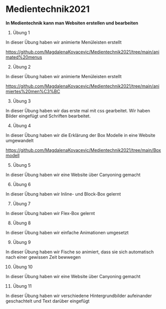# Medientechnik2021
**In Medientechnik kann man Websiten erstellen und bearbeiten**
1. Übung 1

In dieser Übung haben wir animierte Menüleisten erstellt

<https://github.com/MagdalenaKovacevic/Medientechnik2021/tree/main/animated%20menus>

2. Übung 2

In dieser Übung haben wir animierte Menüleisten erstellt

<https://github.com/MagdalenaKovacevic/Medientechnik2021/tree/main/animiertes%20men%C3%BC>

3. Übung 3

In dieser Übung haben wir das erste mal mit css gearbeitet. Wir haben Bilder eingefügt und Schriften bearbeitet.

4. Übung 4

In dieser Übung haben wir die Erklärung der Box Modelle in eine Website umgewandelt

<https://github.com/MagdalenaKovacevic/Medientechnik2021/tree/main/Boxmodell>

5. Übung 5

In dieser Übung haben wir eine Website über Canyoning gemacht

6. Übung 6

In dieser Übung haben wir Inline- und Block-Box gelernt

7. Übung 7

In dieser Übung haben wir Flex-Box gelernt

8. Übung 8 

In dieser Übung haben wir einfache Animationen umgesetzt

9. Übung 9

In dieser Übung haben wir Fische so animiert, dass sie sich automatisch nach einer gewissen Zeit bewwegen

10. Übung 10

In dieser Übung haben wir eine Website über Canyoning gemacht

11. Übung 11

In dieser Übung haben wir verschiedene Hintergrundbilder aufeinander geschachtelt und Text darüber eingefügt

